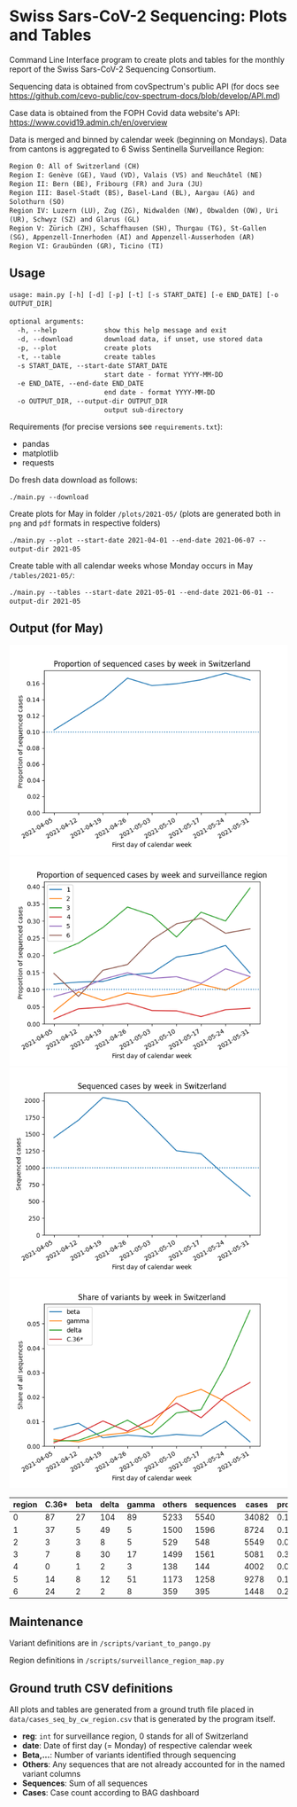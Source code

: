 # Swiss Sars-CoV-2 Sequencing: Plots and Tables 

Command Line Interface program to create plots and tables for the monthly report of the Swiss Sars-CoV-2 Sequencing Consortium.

Sequencing data is obtained from covSpectrum's public API (for docs see https://github.com/cevo-public/cov-spectrum-docs/blob/develop/API.md)

Case data is obtained from the FOPH Covid data website's API: https://www.covid19.admin.ch/en/overview

Data is merged and binned by calendar week (beginning on Mondays). Data from cantons is aggregated to 6 Swiss Sentinella Surveillance Region:
```
Region 0: All of Switzerland (CH)
Region I: Genève (GE), Vaud (VD), Valais (VS) and Neuchâtel (NE)
Region II: Bern (BE), Fribourg (FR) and Jura (JU)
Region III: Basel-Stadt (BS), Basel-Land (BL), Aargau (AG) and Solothurn (SO)
Region IV: Luzern (LU), Zug (ZG), Nidwalden (NW), Obwalden (OW), Uri (UR), Schwyz (SZ) and Glarus (GL)
Region V: Zürich (ZH), Schaffhausen (SH), Thurgau (TG), St-Gallen (SG), Appenzell-Innerhoden (AI) and Appenzell-Ausserhoden (AR)
Region VI: Graubünden (GR), Ticino (TI) 
```

## Usage
```
usage: main.py [-h] [-d] [-p] [-t] [-s START_DATE] [-e END_DATE] [-o OUTPUT_DIR]

optional arguments:
  -h, --help            show this help message and exit
  -d, --download        download data, if unset, use stored data
  -p, --plot            create plots
  -t, --table           create tables
  -s START_DATE, --start-date START_DATE
                        start date - format YYYY-MM-DD
  -e END_DATE, --end-date END_DATE
                        end date - format YYYY-MM-DD
  -o OUTPUT_DIR, --output-dir OUTPUT_DIR
                        output sub-directory
```

Requirements (for precise versions see `requirements.txt`): 
- pandas
- matplotlib
- requests

Do fresh data download as follows:
```
./main.py --download
```

Create plots for May in folder `/plots/2021-05/` (plots are generated both in `png` and `pdf` formats in respective folders)
```
./main.py --plot --start-date 2021-04-01 --end-date 2021-06-07 --output-dir 2021-05 
```

Create table with all calendar weeks whose Monday occurs in May `/tables/2021-05/`:
```
./main.py --tables --start-date 2021-05-01 --end-date 2021-06-01 --output-dir 2021-05 
```

## Output (for May)
![plot](./plots/2021-05/png/sequence_share_CH.png)
![plot](./plots/2021-05/png/sequence_share_regions.png)
![plot](./plots/2021-05/png/sequences_CH.png)
![plot](./plots/2021-05/png/variant_share_CH.png)

region  |  C.36*  |  beta  |  delta  |  gamma  |  others  |  sequences  |  cases  |  proportion_sequenced
--------|---------|--------|---------|---------|----------|-------------|---------|----------------------
0       |  87     |  27    |  104    |  89     |  5233    |  5540       |  34082  |  0.163
1       |  37     |  5     |  49     |  5      |  1500    |  1596       |  8724   |  0.183
2       |  3      |  3     |  8      |  5      |  529     |  548        |  5549   |  0.099
3       |  7      |  8     |  30     |  17     |  1499    |  1561       |  5081   |  0.307
4       |  0      |  1     |  2      |  3      |  138     |  144        |  4002   |  0.036
5       |  14     |  8     |  12     |  51     |  1173    |  1258       |  9278   |  0.136
6       |  24     |  2     |  2      |  8      |  359     |  395        |  1448   |  0.273

## Maintenance

Variant definitions are in `/scripts/variant_to_pango.py`

Region definitions in `/scripts/surveillance_region_map.py`

## Ground truth CSV definitions
All plots and tables are generated from a ground truth file placed in `data/cases_seq_by_cw_region.csv` that is generated by the program itself.

- **reg**: `int` for surveillance region, 0 stands for all of Switzerland
- **date**: Date of first day (= Monday) of respective calendar week
- **Beta,...**: Number of variants identified through sequencing
- **Others**: Any sequences that are not already accounted for in the named variant columns
- **Sequences**: Sum of all sequences
- **Cases**: Case count according to BAG dashboard